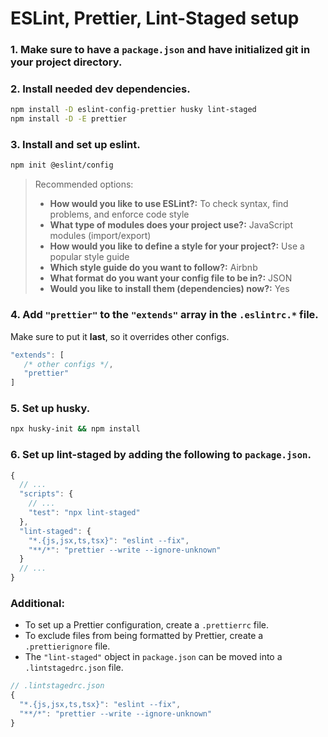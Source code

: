 # ESLint, Prettier, Lint-Staged setup

### 1. Make sure to have a `package.json` and have initialized git in your project directory.

### 2. Install needed dev dependencies.

```bash
npm install -D eslint-config-prettier husky lint-staged
npm install -D -E prettier
```

### 3. Install and set up eslint.

```bash
npm init @eslint/config
```

> Recommended options:
>
> - **How would you like to use ESLint?:** To check syntax, find problems, and enforce code style
> - **What type of modules does your project use?:** JavaScript modules (import/export)
> - **How would you like to define a style for your project?:** Use a popular style guide
> - **Which style guide do you want to follow?:** Airbnb
> - **What format do you want your config file to be in?:** JSON
> - **Would you like to install them (dependencies) now?:** Yes

### 4. Add `"prettier"` to the `"extends"` array in the `.eslintrc.*` file.

Make sure to put it **last**, so it overrides other configs.

```js
"extends": [
   /* other configs */,
   "prettier"
]
```

### 5. Set up husky.

```bash
npx husky-init && npm install
```

### 6. Set up lint-staged by adding the following to `package.json`.

```js
{
  // ...
  "scripts": {
    // ...
    "test": "npx lint-staged"
  },
  "lint-staged": {
    "*.{js,jsx,ts,tsx}": "eslint --fix",
    "**/*": "prettier --write --ignore-unknown"
  }
  // ...
}
```

### Additional:

- To set up a Prettier configuration, create a `.prettierrc` file.
- To exclude files from being formatted by Prettier, create a `.prettierignore` file.
- The `"lint-staged"` object in `package.json` can be moved into a `.lintstagedrc.json` file.
```js
// .lintstagedrc.json
{
  "*.{js,jsx,ts,tsx}": "eslint --fix",
  "**/*": "prettier --write --ignore-unknown"
}
```
